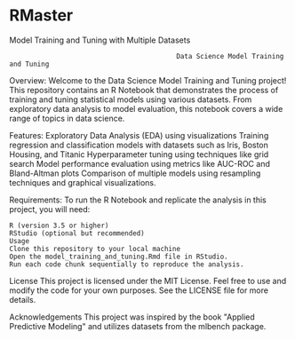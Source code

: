 # RMaster
Model Training and Tuning with Multiple Datasets

                                              Data Science Model Training and Tuning


Overview:
    Welcome to the Data Science Model Training and Tuning project! This repository contains an R Notebook that demonstrates the process of training and tuning statistical models using        various datasets. From exploratory data analysis to model evaluation, this notebook covers a wide range of topics in data science.

Features:
  Exploratory Data Analysis (EDA) using visualizations
  Training regression and classification models with datasets such as Iris, Boston Housing, and Titanic
  Hyperparameter tuning using techniques like grid search
  Model performance evaluation using metrics like AUC-ROC and Bland-Altman plots
  Comparison of multiple models using resampling techniques and graphical visualizations.

Requirements:
  To run the R Notebook and replicate the analysis in this project, you will need:

    R (version 3.5 or higher)
    RStudio (optional but recommended)
    Usage
    Clone this repository to your local machine
    Open the model_training_and_tuning.Rmd file in RStudio.
    Run each code chunk sequentially to reproduce the analysis.
License
  This project is licensed under the MIT License. Feel free to use and modify the code for your own purposes. See the LICENSE file for more details.

Acknowledgements
  This project was inspired by the book "Applied Predictive Modeling" and utilizes datasets from the mlbench package.


